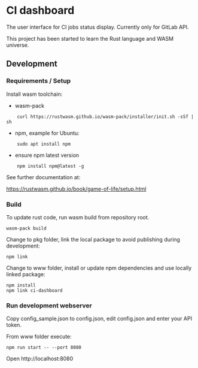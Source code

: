 # CI dashboard

The user interface for CI jobs status display. 
Currently only for GitLab API.

This project has been started to learn the Rust language and WASM universe. 

## Development

### Requirements / Setup

Install wasm toolchain:

* wasm-pack
    
```
    curl https://rustwasm.github.io/wasm-pack/installer/init.sh -sSf | sh
```

* npm, example for Ubuntu: 

```
    sudo apt install npm
```

* ensure npm latest version

```
    npm install npm@latest -g
```
      
See further documentation at:

https://rustwasm.github.io/book/game-of-life/setup.html


### Build

To update rust code, run wasm build from repository root.

```
wasm-pack build
```

Change to pkg folder, link the local package to avoid 
publishing during development:

``` 
npm link
```

Change to www folder, 
install or update npm dependencies and use locally 
linked package:

``` 
npm install
npm link ci-dashboard
```


### Run development webserver

Copy config_sample.json to config.json, edit config.json and enter your API token.


From www folder execute:

``` 
npm run start -- --port 8080
```

Open http://localhost:8080

